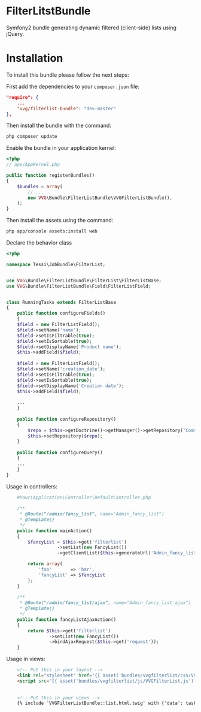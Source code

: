 FilterLitstBundle
=================

Symfony2 bundle generating dynamic filtered (client-side) lists using jQuery.


Installation
===========

To install this bundle please follow the next steps:

First add the dependencies to your `composer.json` file:

```json
"require": {
    ...
    "vvg/filterlist-bundle": "dev-master"
},
```

Then install the bundle with the command:

```sh
php composer update
```

Enable the bundle in your application kernel:

```php
<?php
// app/AppKernel.php

public function registerBundles()
{
    $bundles = array(
        // ...
        new VVG\Bundle\FilterListBundle\VVGFilterListBundle(),
    );
}
```

Then install the assets using the command:

```sh
php app/console assets:install web
```

Declare the behavior class

```php
<?php

namespace Tessi\JobBundle\FilterList;


use VVG\Bundle\FilterListBundle\FilterList\FilterListBase;
use VVG\Bundle\FilterListBundle\Field\FilterListField;


class RunningTasks extends FilterListBase 
{
    public function configureFields()
    {
	$field = new FilterListField();
	$field->setName('name');
	$field->setIsFiltrable(true);
	$field->setIsSortable(true);
	$field->setDisplayName('Product name');
	$this->addField($field);
	
	$field = new FilterListField();
	$field->setName('creation_date');
	$field->setIsFiltrable(true);
	$field->setIsSortable(true);
	$field->setDisplayName('Creation date');
	$this->addField($field);
	
	...
    }
    
    public function configureRepository()
    {
        $repo = $this->getDoctrine()->getManager()->getRepository('CommerceBundle:Product');
        $this->setRepository($repo);
    }
	
    public function configureQuery()
    {
    ...
    }
}
```

Usage in controllers:

```php
    #Your\Application\Controller\DefaultController.php
    
    /**
	 * @Route("/admin/fancy_list", name="Admin_fancy_list")
	 * @Template()
	 */
	public function mainAction()
	{
        $fancyList = $this->get('filterlist')
                   ->setList(new FancyList())
                   ->getClientList($this->generateUrl('Admin_fancy_list_ajax'));

    	return array(
            'foo'       => 'bar',
            'fancyList' => $fancyList
        );
	}
    
    /**
     * @Route("/admin/fancy_list/ajax", name="Admin_fancy_list_ajax")
     * @Template()
     */
    public function fancyListAjaxAction()
    {
        return $this->get('filterlist')
                ->setList(new FancyList())
                ->bindAjaxRequest($this->get('request'));
    }
```


Usage in views:

```html
    <!-- Put this in your layout -->
    <link rel="stylesheet" href="{{ asset('bundles/vvgfilterlist/css/VVGFilterList.css') }}" />
    <script src="{{ asset('bundles/vvgfilterlist/js/VVGFilterList.js') }}"></script>
    
    
    <!-- Put this in your views -->
    {% include 'VVGFilterListBundle::list.html.twig' with {'data': tasksList, 'listName' : 'Tasks'} %}
```
